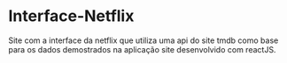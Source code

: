 # Interface-Netflix
Site com a interface da netflix que utiliza uma api do site tmdb como base para os dados demostrados na aplicação site desenvolvido com reactJS.
